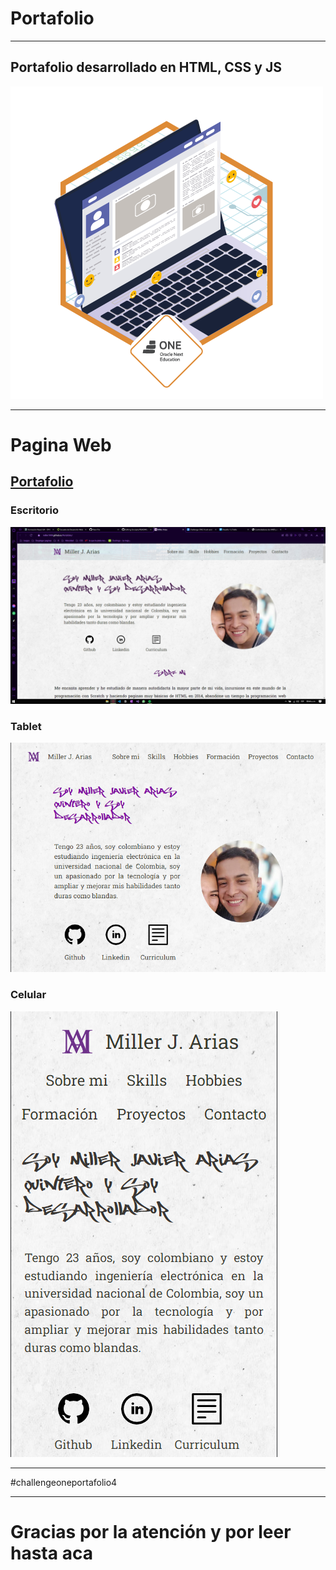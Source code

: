 # Portafolio
***
## Portafolio desarrollado en HTML, CSS y JS
![Insignia](assets/insignia.png)
***
# Pagina Web

## [Portafolio](https://miller1999.github.io/Portafolio/)

### Escritorio
![Escritorio](assets/imagen_2023-04-10_094517528.png)
### Tablet
![Tablet](assets/imagen_2023-04-10_094606869.png)
### Celular
![Celular](assets/imagen_2023-04-10_094551185.png)
***
#challengeoneportafolio4
***
# Gracias por la atención y por leer hasta aca

